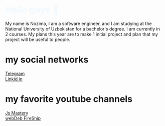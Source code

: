 <h1 style="color: aliceblue;">
        Hello guys 👋
</h1>
<p>
        My name is Nozima, I am a software engineer, and I am studying at the National University of Uzbekistan for a bachelor's degree. I am currently in 2 courses. My plans this year are to make 1 initial project and plan         that my project will be useful to people.
</p>
<h1>
        my social networks
</h1>

 <a href="https://web.telegram.org/k/">
        Telegram 

    
</a>
<br/>
<a  href="https://ru.linkedin.com/">
        Linkid in
</a>


<h1>
        my favorite youtube channels
</h1>

 <a href="https://www.youtube.com/results?search_query=js+mastery">
        Js Mastery 

    
</a>
<br/>
<a  href="https://www.youtube.com/@YauhenKavalchuk">
        webDeb
</a>
<a  href="https://www.youtube.com/@Fireship">
        FireShip
</a>
